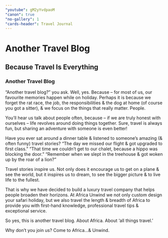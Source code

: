 ```yaml
---
"youtube": gM2yYvdpaoM
"canon": true
"no-gallery": 1
"cards-header": Travel Journal
---
```


# Another Travel Blog
## Because Travel Is Everything
### Another Travel Blog

“Another travel blog?” you ask.  Well, yes. Because – for most of us, our favourite memories happen while on holiday.  Perhaps it is because we forget the rat race, the job, the responsibilities & the dog at home (of course you got a sitter), & we focus on the things that really matter.  People. 

You’ll hear us talk about people often, because – if we are truly honest with ourselves – life revolves around doing things together.  Sure, travel is always fun, but sharing an adventure with someone is even better!

Have you ever sat around a dinner table & listened to someone’s amazing (& often funny) travel stories? “The day we missed our flight & got upgraded to first class.”  “That time we couldn’t get to our chalet, because a hippo was blocking the door.” “Remember when we slept in the treehouse & got woken up by the roar of a lion?”  

Travel stories inspire us.  Not only does it encourage us to get on a plane & see the world, but it inspires us to dream, to see the bigger picture & to live life to the fullest.

That is why we have decided to build a luxury travel company that helps people broaden their horizons.  At Africa Unwind we not only custom design your safari holiday, but we also travel the length & breadth of Africa to provide you with first-hand knowledge, professional travel tips & exceptional service.

So yes, this is another travel blog.  About Africa.  About ‘all things travel.’

Why don’t you join us?  Come to Africa…& Unwind.
